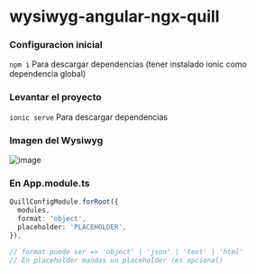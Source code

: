 # wysiwyg-angular-ngx-quill
### Configuracion inicial
```npm i```
Para descargar dependencias (tener instalado ionic como dependencia global)

### Levantar el proyecto
```ionic serve```
Para descargar dependencias

### Imagen del Wysiwyg
![image](https://github.com/Mauro069/wysiwyg-angular-ngx-quill/assets/81174890/90df4fe9-0da7-41d2-b0cf-62b12c25737c)

### En App.module.ts
```ts
QuillConfigModule.forRoot({
  modules,
  format: 'object',
  placeholder: 'PLACEHOLDER',
}),

// format puede ser => 'object' | 'json' | 'text' | 'html'
// En placeholder mandas un placeholder (es opcional)
```
